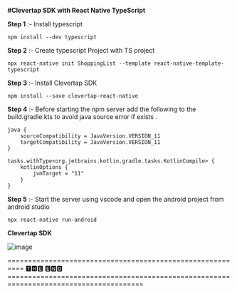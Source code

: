 **#Clevertap SDK with React Native TypeScript**

**Step 1** :- Install typescript

``` npm install --dev typescript ```

**Step 2** :- Create typescript Project with TS project 

``` npx react-native init ShoppingList --template react-native-template-typescript ```

**Step 3** :- Install Clevertap SDK 

``` npm install --save clevertap-react-native ```

**Step 4** :- Before starting the npm server add the following to the build.gradle.kts to avoid java source error if exists . 

```
java {
    sourceCompatibility = JavaVersion.VERSION_11
    targetCompatibility = JavaVersion.VERSION_11
}

tasks.withType<org.jetbrains.kotlin.gradle.tasks.KotlinCompile> {
    kotlinOptions {
        jvmTarget = "11"
    }
}
```


**Step 5** :- Start the server using vscode and open the android project from android studio 

``` npx react-native run-android ```

**Clevertap SDK**

![image](https://user-images.githubusercontent.com/100521132/170477237-dee9deff-4689-4ccc-aff6-dfe019f6f242.png)

==========================================================  🆃🅷🅴 🅴🅽🅳  =======================================================================================


